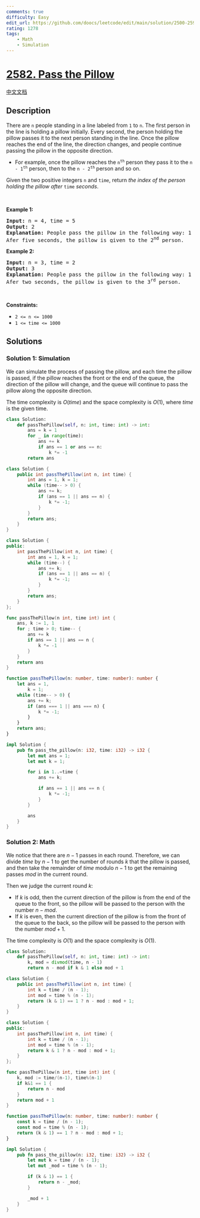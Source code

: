 ```yaml
---
comments: true
difficulty: Easy
edit_url: https://github.com/doocs/leetcode/edit/main/solution/2500-2599/2582.Pass%20the%20Pillow/README_EN.md
rating: 1278
tags:
    - Math
    - Simulation
---
```


# [2582. Pass the Pillow](https://leetcode.com/problems/pass-the-pillow)

[中文文档](/solution/2500-2599/2582.Pass%20the%20Pillow/README.md)

## Description

<p>There are <code>n</code> people standing in a line labeled from <code>1</code> to <code>n</code>. The first person in the line is holding a pillow initially. Every second, the person holding the pillow passes it to the next person standing in the line. Once the pillow reaches the end of the line, the direction changes, and people continue passing the pillow in the opposite direction.</p>

<ul>
	<li>For example, once the pillow reaches the <code>n<sup>th</sup></code> person they pass it to the <code>n - 1<sup>th</sup></code> person, then to the <code>n - 2<sup>th</sup></code> person and so on.</li>
</ul>

<p>Given the two positive integers <code>n</code> and <code>time</code>, return <em>the index of the person holding the pillow after </em><code>time</code><em> seconds</em>.</p>
<p>&nbsp;</p>
<p><strong class="example">Example 1:</strong></p>

<pre>
<strong>Input:</strong> n = 4, time = 5
<strong>Output:</strong> 2
<strong>Explanation:</strong> People pass the pillow in the following way: 1 -&gt; 2 -&gt; 3 -&gt; 4 -&gt; 3 -&gt; 2.
Afer five seconds, the pillow is given to the 2<sup>nd</sup> person.
</pre>

<p><strong class="example">Example 2:</strong></p>

<pre>
<strong>Input:</strong> n = 3, time = 2
<strong>Output:</strong> 3
<strong>Explanation:</strong> People pass the pillow in the following way: 1 -&gt; 2 -&gt; 3.
Afer two seconds, the pillow is given to the 3<sup>r</sup><sup>d</sup> person.
</pre>

<p>&nbsp;</p>
<p><strong>Constraints:</strong></p>

<ul>
	<li><code>2 &lt;= n &lt;= 1000</code></li>
	<li><code>1 &lt;= time &lt;= 1000</code></li>
</ul>

## Solutions

### Solution 1: Simulation

We can simulate the process of passing the pillow, and each time the pillow is passed, if the pillow reaches the front or the end of the queue, the direction of the pillow will change, and the queue will continue to pass the pillow along the opposite direction.

The time complexity is $O(time)$ and the space complexity is $O(1)$, where $time$ is the given time.

<!-- tabs:start -->

```python
class Solution:
    def passThePillow(self, n: int, time: int) -> int:
        ans = k = 1
        for _ in range(time):
            ans += k
            if ans == 1 or ans == n:
                k *= -1
        return ans
```

```java
class Solution {
    public int passThePillow(int n, int time) {
        int ans = 1, k = 1;
        while (time-- > 0) {
            ans += k;
            if (ans == 1 || ans == n) {
                k *= -1;
            }
        }
        return ans;
    }
}
```

```cpp
class Solution {
public:
    int passThePillow(int n, int time) {
        int ans = 1, k = 1;
        while (time--) {
            ans += k;
            if (ans == 1 || ans == n) {
                k *= -1;
            }
        }
        return ans;
    }
};
```

```go
func passThePillow(n int, time int) int {
	ans, k := 1, 1
	for ; time > 0; time-- {
		ans += k
		if ans == 1 || ans == n {
			k *= -1
		}
	}
	return ans
}
```

```ts
function passThePillow(n: number, time: number): number {
    let ans = 1,
        k = 1;
    while (time-- > 0) {
        ans += k;
        if (ans === 1 || ans === n) {
            k *= -1;
        }
    }
    return ans;
}
```

```rust
impl Solution {
    pub fn pass_the_pillow(n: i32, time: i32) -> i32 {
        let mut ans = 1;
        let mut k = 1;

        for i in 1..=time {
            ans += k;

            if ans == 1 || ans == n {
                k *= -1;
            }
        }

        ans
    }
}
```

<!-- tabs:end -->

### Solution 2: Math

We notice that there are $n - 1$ passes in each round. Therefore, we can divide $time$ by $n - 1$ to get the number of rounds $k$ that the pillow is passed, and then take the remainder of $time$ modulo $n - 1$ to get the remaining passes $mod$ in the current round.

Then we judge the current round $k$:

-   If $k$ is odd, then the current direction of the pillow is from the end of the queue to the front, so the pillow will be passed to the person with the number $n - mod$.
-   If $k$ is even, then the current direction of the pillow is from the front of the queue to the back, so the pillow will be passed to the person with the number $mod + 1$.

The time complexity is $O(1)$ and the space complexity is $O(1)$.

<!-- tabs:start -->

```python
class Solution:
    def passThePillow(self, n: int, time: int) -> int:
        k, mod = divmod(time, n - 1)
        return n - mod if k & 1 else mod + 1
```

```java
class Solution {
    public int passThePillow(int n, int time) {
        int k = time / (n - 1);
        int mod = time % (n - 1);
        return (k & 1) == 1 ? n - mod : mod + 1;
    }
}
```

```cpp
class Solution {
public:
    int passThePillow(int n, int time) {
        int k = time / (n - 1);
        int mod = time % (n - 1);
        return k & 1 ? n - mod : mod + 1;
    }
};
```

```go
func passThePillow(n int, time int) int {
	k, mod := time/(n-1), time%(n-1)
	if k&1 == 1 {
		return n - mod
	}
	return mod + 1
}
```

```ts
function passThePillow(n: number, time: number): number {
    const k = time / (n - 1);
    const mod = time % (n - 1);
    return (k & 1) == 1 ? n - mod : mod + 1;
}
```

```rust
impl Solution {
    pub fn pass_the_pillow(n: i32, time: i32) -> i32 {
        let mut k = time / (n - 1);
        let mut _mod = time % (n - 1);

        if (k & 1) == 1 {
            return n - _mod;
        }

        _mod + 1
    }
}
```

<!-- tabs:end -->

<!-- end -->
